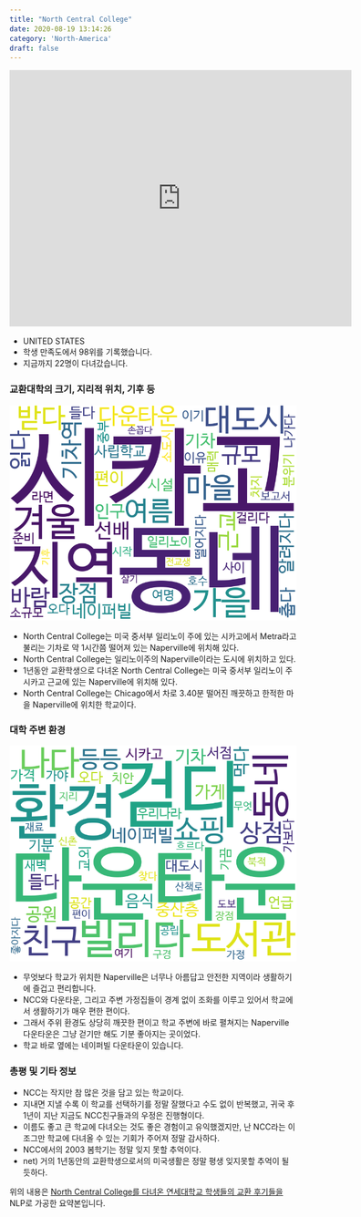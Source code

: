 ```yaml
---
title: "North Central College"
date: 2020-08-19 13:14:26
category: 'North-America'
draft: false
---
```


<iframe
width="600"
height="450"
frameborder="0" style="border:0"
src="https://www.google.com/maps/embed/v1/place?key=AIzaSyC9e1AME-pVmWC4hBpFdu5S4dKzyepa3HQ&q=North+Central+College&center=41.772663,-88.1440142&zoom=14" allowfullscreen>
</iframe>

* UNITED STATES
* 학생 만족도에서 98위를 기록했습니다.
* 지금까지 22명이 다녀갔습니다. 

### 교환대학의 크기, 지리적 위치, 기후 등

![gen_info-WordCloud](../univ_wordclouds_okt/gen_info/US000127_gen_info_okt.png)

* North Central College는 미국 중서부 일리노이 주에 있는 시카고에서 Metra라고 불리는 기차로 약 1시간쯤 떨어져 있는 Naperville에 위치해 있다.
* North Central College는 일리노이주의 Naperville이라는 도시에 위치하고 있다.
* 1년동안 교환학생으로 다녀온 North Central College는 미국 중서부 일리노이 주 시카고 근교에 있는 Naperville에 위치해 있다.
* North Central College는 Chicago에서 차로 3.40분 떨어진 깨끗하고 한적한 마을 Naperville에 위치한 학교이다.


### 대학 주변 환경

![env_info-WordCloud](../univ_wordclouds_okt/env_info/US000127_env_info_okt.png)

* 무엇보다 학교가 위치한 Naperville은 너무나 아름답고 안전한 지역이라 생활하기에 즐겁고 편리합니다.
* NCC와 다운타운, 그리고 주변 가정집들이 경계 없이 조화를 이루고 있어서 학교에서 생활하기가 매우 편한 편이다.
* 그래서 주위 환경도 상당히 깨끗한 편이고 학교 주변에 바로 펼쳐지는 Naperville 다운타운은 그냥 걷기만 해도 기분 좋아지는 곳이었다.
* 학교 바로 옆에는 네이퍼빌 다운타운이 있습니다.


### 총평 및 기타 정보 
* NCC는 작지만 참 많은 것을 담고 있는 학교이다.
* 지내면 지낼 수록 이 학교를 선택하기를 정말 잘했다고 수도 없이 반복했고, 귀국 후 1년이 지난 지금도 NCC친구들과의 우정은 진행형이다.
* 이름도 좋고 큰 학교에 다녀오는 것도 좋은 경험이고 유익했겠지만, 난 NCC라는 이 조그만 학교에 다녀올 수 있는 기회가 주어져 정말 감사하다.
* NCC에서의 2003 봄학기는 정말 잊지 못할 추억이다.
* net) 거의 1년동안의 교환학생으로서의 미국생활은 정말 평생 잊지못할 추억이 될 듯하다.


위의 내용은 [North Central College를 다녀온 연세대학교 학생들의 교환 후기들을](http://oia.yonsei.ac.kr/partner/expReport.asp?ucode=US000127&bgbn=A) NLP로 가공한 요약본입니다. 
